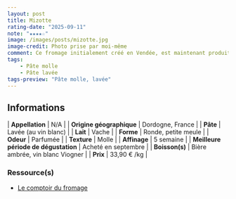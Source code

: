 ```yaml
---
layout: post
title: Mizotte
rating-date: "2025-09-11"
note: "★★★★☆"
image: /images/posts/mizotte.jpg
image-credit: Photo prise par moi-même
comment: Ce fromage initialement créé en Vendée, est maintenant produit en Dordogne. Son odeur est assez parfumée, typique d'une pâte lavée (au vin blanc). En revanche, en bouche c'est un fromage très doux. La texture ressemble à celle d'une tomme molle, fondante. J'adore ! Au final, on ne dirait pas une pâte lavée.
tags:
    - Pâte molle
    - Pâte lavée
tags-preview: "Pâte molle, lavée"
---
```


## Informations

| **Appellation** | N/A |
| **Origine géographique** | Dordogne, France |
| **Pâte** | Lavée (au vin blanc) |
| **Lait** | Vache |
| **Forme** | Ronde, petite meule |
| **Odeur** | Parfumée |
| **Texture** | Molle |
| **Affinage** | 5 semaine |
| **Meilleure période de dégustation** | Acheté en septembre |
| **Boisson(s)** | Bière ambrée, vin blanc Viogner |
| **Prix** | 33,90 € /kg |

### Ressource(s)
* [Le comptoir du fromage](https://www.lecomptoirdufromage.fr/mizotte)